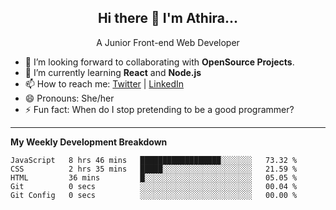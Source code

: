  
<h2 align="center">Hi there 👋 I'm Athira...</h2>
<p align="center">
  A Junior Front-end Web Developer
</p>

- 🔭 I’m looking forward to collaborating with **OpenSource Projects**.
- 🌱 I’m currently learning **React** and **Node.js**
- 📫 How to reach me: [Twitter](https://twitter.com/athira_tj) | [LinkedIn](https://www.linkedin.com/in/athiratj/)
- 😄 Pronouns: She/her
- ⚡ Fun fact: When do I stop pretending to be a good programmer?
<!--

Here are some ideas to get you started:

- 🔭 I’m currently working on ...
- 🌱 I’m currently learning 
- 🤔 I’m looking for help with ...
- 📫 How to reach me: 
- 😄 Pronouns: ...
- ⚡ Fun fact: ...
-->
-------

**My Weekly Development Breakdown**
<!--START_SECTION:waka-->
```text
JavaScript   8 hrs 46 mins   ██████████████████░░░░░░░   73.32 % 
CSS          2 hrs 35 mins   █████░░░░░░░░░░░░░░░░░░░░   21.59 % 
HTML         36 mins         █░░░░░░░░░░░░░░░░░░░░░░░░   05.05 % 
Git          0 secs          ░░░░░░░░░░░░░░░░░░░░░░░░░   00.04 % 
Git Config   0 secs          ░░░░░░░░░░░░░░░░░░░░░░░░░   00.00 %
```
<!--END_SECTION:waka-->


